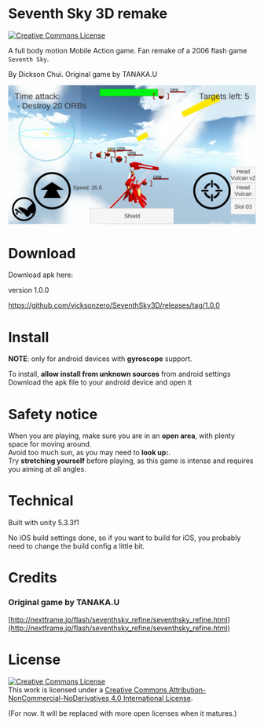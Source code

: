 # Seventh Sky 3D remake

<a rel="license" href="http://creativecommons.org/licenses/by-nc-nd/4.0/"><img alt="Creative Commons License" style="border-width:0" src="https://i.creativecommons.org/l/by-nc-nd/4.0/88x31.png" /></a>


A full body motion Mobile Action game. Fan remake of a 2006 flash game `Seventh Sky`.

By Dickson Chui. Original game by TANAKA.U

![Screenshot. A red and white feminine mech flying in the sky, barely escaping enemy fire from the background][screenshot1]

# Download

Download apk here:

version 1.0.0

https://github.com/vicksonzero/SeventhSky3D/releases/tag/1.0.0

# Install

**NOTE**: only for android devices with **gyroscope** support.

To install, **allow install from unknown sources** from android settings  
Download the apk file to your android device and open it

# Safety notice

When you are playing, make sure you are in an **open area**, with plenty space for moving around.  
Avoid too much sun, as you may need to **look up:**.  
Try **stretching yourself** before playing, as this game is intense and requires you aiming at all angles.

# Technical

Built with unity 5.3.3f1

No iOS build settings done, so if you want to build for iOS, you probably need to change the build config a little bit.

# Credits

### Original game by TANAKA.U

[http://nextframe.jp/flash/seventhsky_refine/seventhsky_refine.html](http://nextframe.jp/flash/seventhsky_refine/seventhsky_refine.html)


[screenshot1]: https://github.com/vicksonzero/SeventhSky3D/blob/master/screenshots/20161001235444_p.jpg


# License

<a rel="license" href="http://creativecommons.org/licenses/by-nc-nd/4.0/"><img alt="Creative Commons License" style="border-width:0" src="https://i.creativecommons.org/l/by-nc-nd/4.0/88x31.png" /></a><br />This work is licensed under a <a rel="license" href="http://creativecommons.org/licenses/by-nc-nd/4.0/">Creative Commons Attribution-NonCommercial-NoDerivatives 4.0 International License</a>.

(For now. It will be replaced with more open licenses when it matures.)
